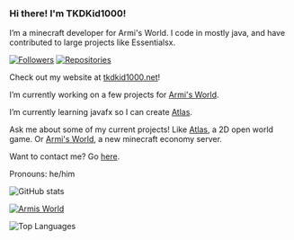 ### Hi there! I'm TKDKid1000!

I’m a minecraft developer for Armi's World. 
I code in mostly java, and have contributed to large projects like Essentialsx.

[![Followers](https://img.shields.io/badge/dynamic/json?color=green&label=Followers&query=followers&url=https%3A%2F%2Fapi.github.com%2Fusers%2FTKDKid1000)](https://github.com/TKDKid1000?tab=followers)
[![Repositories](https://img.shields.io/badge/dynamic/json?color=blue&label=Repositories&query=public_repos&url=https%3A%2F%2Fapi.github.com%2Fusers%2FTKDKid1000)](https://github.com/TKDKid1000?tab=repositories)

Check out my website at [tkdkid1000.net](https://tkdkid1000.github.io)!

I’m currently working on a few projects for [Armi's World](http://armi.tkdkid1000.net).

I’m currently learning javafx so I can create [Atlas](https://github.com/TKDKid1000/Atlas). 

Ask me about some of my current projects! Like [Atlas](https://github.com/TKDKid1000/Atlas), a 2D open world game. Or [Armi's World](https://github.com/The-Epic-Server/Armis-World), a new minecraft economy server. 

Want to contact me? Go [here](https://tkdkid1000.github.io/contact.html).

Pronouns: he/him

![GitHub stats](https://github-readme-stats.vercel.app/api?username=TKDKid1000&theme=merko)

[![Armis World](https://github-readme-stats.vercel.app/api/pin/?username=The-Epic-Server&repo=Armis-World&theme=merko)](https://github.com/The-Epic-Server/Armis-World)

![Top Languages](https://github-readme-stats.vercel.app/api/top-langs/?username=TKDKid1000&layout=compact&theme=merko)
